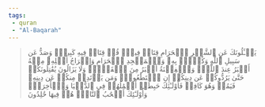 ```yaml
---
tags: 
 - quran 
 - "Al-Baqarah"
---
```


> يَسۡـَٔلُونَكَ عَنِ ٱلشَّهۡرِ ٱلۡحَرَامِ قِتَالٖ فِيهِۖ قُلۡ قِتَالٞ فِيهِ كَبِيرٞۚ وَصَدٌّ عَن سَبِيلِ ٱللَّهِ وَكُفۡرُۢ بِهِۦ وَٱلۡمَسۡجِدِ ٱلۡحَرَامِ وَإِخۡرَاجُ أَهۡلِهِۦ مِنۡهُ أَكۡبَرُ عِندَ ٱللَّهِۚ وَٱلۡفِتۡنَةُ أَكۡبَرُ مِنَ ٱلۡقَتۡلِۗ وَلَا يَزَالُونَ يُقَٰتِلُونَكُمۡ حَتَّىٰ يَرُدُّوكُمۡ عَن دِينِكُمۡ إِنِ ٱسۡتَطَٰعُواْۚ وَمَن يَرۡتَدِدۡ مِنكُمۡ عَن دِينِهِۦ فَيَمُتۡ وَهُوَ كَافِرٞ فَأُوْلَـٰٓئِكَ حَبِطَتۡ أَعۡمَٰلُهُمۡ فِي ٱلدُّنۡيَا وَٱلۡأٓخِرَةِۖ وَأُوْلَـٰٓئِكَ أَصۡحَٰبُ ٱلنَّارِۖ هُمۡ فِيهَا خَٰلِدُونَ

